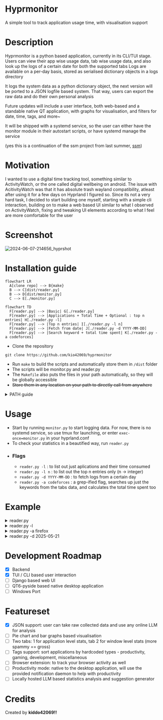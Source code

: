 # Hyprmonitor
A simple tool to track application usage time, with visualisation support

# Description
Hyprmonitor is a python based application, currently in its CLI/TUI stage. 
Users can view their app wise usage data, tab wise usage data, and also look up the logs of a certain date for both the supported tabs
Logs are available on a per-day basis, stored as serialised dictionary objects in a logs directory

It logs the system data as a python dictionary object, the next version will be ported to a JSON logfile based system. That way, users can export the raw data and do their own personal analysis 

Future updates will include a user interface, both web-based and a standable native QT application, with graphs for visualisation, and filters for date, time, tags, and more~

It will be shipped with a systemd service, so the user can either have the monitor module in their autostart scripts, or have systemd manage the service

(yes this is a continuation of the ssm project from last summer, [ssm](https://github.com/kio42069/ssm))

# Motivation
I wanted to use a digital time tracking tool, something similar to ActivityWatch, or the one called digital wellbeing on android. The issue with AcitivityWatch was that it has absolute trash wayland compatibility, atleast after using it for a few days on Hyprland I figured so. Since its not a very hard task, I decided to start building one myself, starting with a simple cli interaction, building on to make a web based UI similar to what I observed on ActivityWatch, fixing and tweaking UI elements according to what I feel are more comfortable for the user 

# Screenshot
![2024-06-07-214656_hyprshot](https://github.com/kio42069/ssm/assets/62372847/da911509-baae-4fc5-8473-ce25f8d6a042)

# Installation guide

```mermaid
flowchart LR
  A[clone repo] --> B{make}
  B --> C[dist/reader.py]
  B --> D[dist/monitor.py]
  C --> E[./monitor.py]
```

```mermaid
flowchart TD
  F[reader.py] --> |Basic| G[./reader.py]
  F[reader.py] --> |Applications + Total Time + Optional : top n entries| H[./reader.py -l]
  F[reader.py] --> |Top n entries| I[./reader.py -l n]
  F[reader.py] --> |Fetch from date| J[./reader.py -d YYYY-MM-DD]
  F[reader.py] --> |Search keyword + total time spent| K[./reader.py -a codeforces]
```
- Clone the repository
```
git clone https://github.com/kio42069/hyprmonitor
```
- Run `make` to build the scripts and automatically store them in `/dist` folder
- The scripts will be monitor.py and reader.py 
- The `Makefile` also puts the files in your path automatically, so they will be globally accessible
- ~~Store them in any location on your path to directly call from anywhere~~
<details>
<summary>PATH guide</summary>

```
echo $path                           # to check which all directories are in your path variable
cp monitor.py /home/$USER/.local/bin # example directory
cp reader.py /usr/local/bin          # another example directory
```
</details>


# Usage
- Start by running `monitor.py` to start logging data. For now, there is no systemd service, so use tmux for launching, or enter `exec-once=monitor.py` in your hyprland.conf
- To check your statistics in a beautified way, run `reader.py`
- ### Flags
  - `reader.py -l` : to list out just aplications and their time consumed
  - `reader.py -l n` : to list out the top n entries only (n -> integer) 
  - `reader.py -d YYYY-MM-DD` : to fetch logs from a certain day
  - `reader.py -a codeforces` : a grep-ified flag, searches up just the keywords from the tabs data, and calculates the total time spent too

# Example
<details>
  <summary>reader.py</summary>
  
  ```
☁  dist [master] ⚡  reader.py                                                                    14%
[Module Reader Loaded]
--------------------------------------------------------------------------------------------------------
| Editing hyprmonitor/README.md at master · kio42069/hyprmonitor — Mozilla Firefox               0h 6m |
| surt@surt:/tmp/hyprmonitor/src                                                                 0h 3m |
| surt@surt:/tmp/hyprmonitor/dist                                                                0h 2m |
| reader.py - src - Visual Studio Code                                                           0h 2m |
| nvim README.md                                                                                 0h 1m |
| nvim reader.py                                                                                 0h 0m |
| surt@surt:/tmp/hyprmonitor                                                                     0h 0m |
| WhatsApp — Mozilla Firefox                                                                     0h 0m |
| (3) Inbox • Chats — Mozilla Firefox                                                            0h 0m |
| Touchpad Button Issue Hyprland — Mozilla Firefox                                               0h 0m |
| Welcome - src - Visual Studio Code                                                             0h 0m |
| surt@surt:~                                                                                    0h 0m |
| Inbox - surat22517@iiitd.ac.in - IIIT Delhi Mail — Mozilla Firefox                             0h 0m |
| GitHub Student Developer Pack - GitHub Education — Mozilla Firefox                             0h 0m |
| Why Use .NET — Mozilla Firefox                                                                 0h 0m |
| touchpad buttons dont work hyprland - Google Search — Mozilla Firefox                          0h 0m |
| surt@surt:/tmp                                                                                 0h 0m |
| ./monitor.py                                                                                   0h 0m |
| Creating an MVC CRUD app, part 1 | LinkedIn Learning — Mozilla Firefox                         0h 0m |
| ./reader.py -a firefox                                                                         0h 0m |
| surt@surt:/tmp/ssm                                                                             0h 0m |
| src - Visual Studio Code                                                                       0h 0m |
--------------------------------------------------------------------------------------------------------
```
</details>
<details>
  <summary>reader.py -l</summary>
  
```
☁  dist [master] ⚡  reader.py -l                                                                 14%
[Module Reader Loaded]
--------------------------------------------------------------------------------------------------------
| firefox                                                                                        0h 7m |
| Alacritty                                                                                      0h 6m |
| Code                                                                                           0h 2m |
--------------------------------------------------------------------------------------------------------
☁  dist [master] ⚡  reader.py -l 2                                                               14%
[Module Reader Loaded]
--------------------------------------------------------------------------------------------------------
| firefox                                                                                        0h 7m |
| Alacritty                                                                                      0h 6m |
--------------------------------------------------------------------------------------------------------
```
</details>

<details>
  <summary>reader.py -a firefox</summary>
  
```
☁  dist [master] ⚡  reader.py -a firefox                                                         14%
[Module Reader Loaded]
--------------------------------------------------------------------------------------------------------
| Editing hyprmonitor/README.md at master · kio42069/hyprmonitor — Mozilla Firefox               0h 6m |
| WhatsApp — Mozilla Firefox                                                                     0h 0m |
| (3) Inbox • Chats — Mozilla Firefox                                                            0h 0m |
| Touchpad Button Issue Hyprland — Mozilla Firefox                                               0h 0m |
| Inbox - surat22517@iiitd.ac.in - IIIT Delhi Mail — Mozilla Firefox                             0h 0m |
| GitHub Student Developer Pack - GitHub Education — Mozilla Firefox                             0h 0m |
| Why Use .NET — Mozilla Firefox                                                                 0h 0m |
| touchpad buttons dont work hyprland - Google Search — Mozilla Firefox                          0h 0m |
| Creating an MVC CRUD app, part 1 | LinkedIn Learning — Mozilla Firefox                         0h 0m |
| ./reader.py -a firefox                                                                         0h 0m |
--------------------------------------------------------------------------------------------------------

Total Time: 0h 6m
```
</details>
<details>
  <summary>reader.py -d 2025-05-21</summary>
  
```
☁  dist [master] ⚡  reader.py -d 2025-05-21                                                      14%
[Module Reader Loaded]
fetching records from 2025-05-21
Enter
 1. to view window stats
 2. to view all application stats: 1
ok
☁  dist [master] ⚡     
```
</details>

# Development Roadmap
- [x] Backend
- [x] TUI / CLI based user interaction
- [ ] Django based web UI 
- [ ] QT6-pyside based native desktop application
- [ ] Windows Port

# Featureset
- [x] JSON support: user can take raw collected data and use any online LLM for analysis
- [ ] Pie chart and bar graphs based visualisation
- [ ] Two tabs: 1 for application level stats, tab 2 for window level stats (more spammy == gross)
- [ ] Tags support:  sort applications by hardcoded types - productivity, gaming, development, miscellaneous 
- [ ] Browser extension: to track your browser activity as well
- [ ] Productivity mode: native to the desktop application, will use the provided notification daemon to help with productivity
- [ ] Locally hosted LLM based statistics analysis and suggestion generator

# Credits
Created by <b>kiddo42069!!</b>
